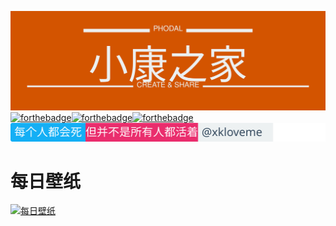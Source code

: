 [![xkloveme](./logo.svg)](https://www.jixiaokang.com)
[![forthebadge](https://forthebadge.com/images/badges/ages-20-30.svg)](https://www.jixiaokang.com)[![forthebadge](https://forthebadge.com/images/badges/for-you.svg)](https://www.jixiaokang.com)[![forthebadge](https://forthebadge.com/images/badges/made-with-vue.svg)](https://www.jixiaokang.com)
[![xkloveme](./slogan.svg)](https://www.jixiaokang.com)
# 每日壁纸
[![每日壁纸](https://cn.bing.com/th?id=OHR.EarthriseSequence_ZH-CN0750195611_1920x1080.jpg&rf=LaDigue_1920x1080.jpg&pid=hp)](https://www.jixiaokang.com)